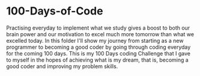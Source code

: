 # 100-Days-of-Code
Practising everyday to implement what we study gives a boost to both our brain power and our motivation to excel much more tomorrow than what we excelled today. In this folder I'll show my journey from starting as a new programmer to becoming a good coder by going through coding everyday for the coming 100 days. This is my 100 Days coding Challenge that I gave to myself in the hopes of achieving what is my dream, that is, becoming a good coder and improving my problem skills.
